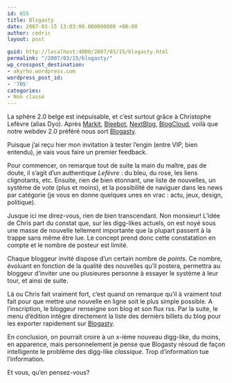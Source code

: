 ```yaml
---
id: 655
title: Blogasty
date: 2007-03-15 13:03:00.000000000 +00:00
author: cedric
layout: post

guid: http://localhost:4000/2007/03/15/blogasty.html
permalink: "/2007/03/15/blogasty/"
wp_crosspost_destination:
- akyrho.wordpress.com
wordpress_post_id:
- '705'
categories:
- Non classé
---
```

La sphère 2.0 belge est inépuisable, et c’est surtout grâce à Christophe Lefèvre (alias Dyo). Après [Markit](http://markit.bleebot.com/), [Bleebot](http://www.bleebot.com/), [NextBlog](http://nextblog.bleebot.com/), [BlogCloud](http://blogcloud.bleebot.com/), voilà que notre webdev 2.0 préféré nous sort [Blogasty](http://www.blogasty.com).

Puisque j’ai reçu hier mon invitation à tester l’engin (entre VIP, bien entendu), je vais vous faire un premier feedback.

Pour commencer, on remarque tout de suite la main du maître, pas de doute, il s’agit d’un authentique _Lefèvre_ : du bleu, du rose, les liens clignotants, etc. Ensuite, rien de bien étonnant, une liste de nouvelles, un système de vote (plus et moins), et la possibilité de naviguer dans les news par catégorie (je vous en donne quelques unes en vrac : actu, jeux, design, politique).

Jusque ici me direz-vous, rien de bien transcendant. Non monsieur! L’idée de Chris part du constat que, sur les digg-likes actuels, on est noyé sous une masse de nouvelle tellement importante que la plupart passent à la trappe sans même être lue. Le concept prend donc cette constatation en compte et le nombre de posteur est limité.

Chaque bloggeur invité dispose d’un certain nombre de _points_. Ce nombre, évoluant en fonction de la qualité des nouvelles qu’il postera, permettra au bloggeur d’inviter une ou plusieures personne à essayer le système à leur tour, et ainsi de suite.

Là ou Chris fait vraiment fort, c’est quand on remarque qu’il à vraiment tout fait pour que mettre une nouvelle en ligne soit le plus simple possible. A l’inscription, le bloggeur renseigne son blog et son flux rss. Par la suite, le menu d’édition intègre directement la liste des dernièrs billets du blog pour les exporter rapidement sur [Blogasty](http://www.blogasty.com/).

En conclusion, on pourrait croire à un x-ième nouveau digg-like, du moins, en apparence, mais personnelement je pense que Blogasty résoud de façon intelligente le problème des digg-like _classique_. Trop d’information tue l’information.

Et vous, qu’en pensez-vous?